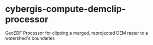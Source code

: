 # cybergis-compute-demclip-processor
GeoEDF Processor for clipping a merged, reprojected DEM raster to a watershed's boundaries

